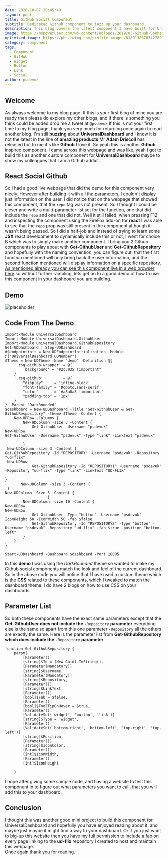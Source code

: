 ```yaml
---
date: 2020-10-07 20:45:40
layout: post
title: GitHub Social Component
subtitle: Dedicated Github component to jazz up your dashboard
description: This blog covers the latest component I have built for Universal Dashboard. The blog will cover this new component and how to it in your dashboard
image: https://mspoweruser.com/wp-content/uploads/2019/05/GitHub-Sponsors.jpg
optimized_image: https://pbs.twimg.com/profile_images/818913837034278913/E5R-Rwjp.jpg
category: component
tags:
  - Component
  - GitHub
  - Widget
  - Button
  - Link
  - Social
author: psdevuk
---
```


## Welcome

As always welcome to my blog page. If this is your first blog of mine you are ready then please do explore my other blogs, and if there is something you think could be added drop me a tweet at `@psdevuk`
 If this is not your first time to my blog page, thank-you very much for returning once again to read another blog. I'm still **buzzing** about **UniversalDashboard** and I know it is not the latest in the line of **amazing products** Mr **Adam Driscoll** has released but to me it's like **Github** I love it.
  So yeah this is another **Github** inspired component. [I came across this webpage](https://vandreleal.github.io/react-social-github/) and was like, yeah I got to build this as another custom component for **UniversalDashboard** maybe to show my colleagues that I am a Github addict.

## React Social Github

 So I had a good live webpage that did the demo for this component very nicely. However after building it with all the parameters, I couldn't display just information on the user. I did notice that on the webpage that showed this component, that the `repo` tag was not present. So I thought I could be clever and write a multi-parameter list set for the function, one that did include the `repo` and one that did not.  Well it still failed, when pressing F12 and inspecting the component using the FireFox add-on for **react** I was able to see that the `repo` prop was still present in the component although it wasn't being passed.  So I did a half-job and instead of trying to learn some **JSX** react development to dynamically include this or not, I went for choice B which was to simply make another component. 
  I bring you 2 Github components to play about with **Get-GithubUser** and **Get-GithubRepository** and hopefully with the naming convention, you can figure out, that the first function mentioned will only bring back the user information, and the second function mentioned will display information on a specific repository.
 [As mentioned already you can see this component live in a web browser here](https://vandreleal.github.io/react-social-github/) so without further rambling, lets get on to a good demo of how to use this component in your dashboard you are building.


## Demo

![placeholder](https://github.com/psDevUK/ud-flix/blob/master/assets/img/GitHubUser2.gif?raw=true "Component Demo")

## Code From The Demo

```
Import-Module UniversalDashboard
Import-Module UniversalDashboard.GithubUser
Import-Module UniversalDashboard.GithubRepository
Get-UDDashboard | Stop-UDDashboard
#$endpointinit = New-UDEndpointInitialization -Module @("UniversalDashboard.UDNumber")
$Theme = New-UDTheme -Name "demo" -Definition @{
    '.rsg-github-wrapper' = @{
        'background' = "#2c3035 !important"
    }
    '.rsg-github'         = @{
        "display"     = 'inline-block'
        "font-family" = 'Roboto,sans-serif'
        "color"       = '#a8a8a8 !important'
        "padding-top" = '1px'
    }
} -Parent "DarkRounded"
$dashboard = New-UDDashboard -Title "Get-GithubUser & Get-GithubRespository" -theme $Theme -Content {
    New-UDRow -Columns { 
        New-UDColumn -size 3 -Content {
            Get-GithubUser -Username "psdevuk"
New-UDRow            
Get-GithubUser -Username "psdevuk" -Type "link" -LinkText "psdevuk"

        }
 New-UDColumn -size 3 -Content {
Get-GithubRepository -Id "REPOSITORY" -Username "psdevuk" -Repository "ud-flix"
 New-UDRow
            Get-GithubRepository -Id "REPOSITORY1" -Username "psdevuk" -Repository "ud-flix" -Type "link" -LinkText "UD-FLIX"

}
       New-UDColumn -size 3 -Content {
 }
New-UDColumn -Size 3 -Content {           
                   }
        New-UDColumn -size 10 -Content {
New-UDRow
New-UDRow
            Get-GithubUser -Type "button" -Username "psdevuk" -IconHeight 50 -IconWidth 50 -fab $false
            Get-GithubRepository -Id "REPOSITORY2" -Type "button" -Username "psdevuk" -Repository "ud-flix" -fab $true -position "bottom-left"
        }
    }
}

Start-UDDashboard -Dashboard $dashboard -Port 10005
```

 In this **demo** I was using the *DarkRounded* theme so wanted to make my Github social components match the look and feel of the current dashboard. So in the above code you will notice that I have used a custom theme which is the **CSS** related to these components, which I tweaked to match the dashboard theme. I do have 2 blogs on how to use CSS on your dashboards. 

## Parameter List
 
  So both these components have the exact same parameters except that the **Get-GithubUser does not include the** `-Repository` **parameter** everything else is the same so apart from this one parameter `-Repository` all the others are exactly the same. Here is the parameter list from **Get-GithubRepository which does include the** `-Repository` **parameter**

```
function Get-GithubRepository {
    param(
        [Parameter()]
        [string]$Id = (New-Guid).ToString(),
        [Parameter(Mandatory)]
        [string]$Username,
        [Parameter(Mandatory)]
        [string]$Repository,
        [Parameter()]
        [string]$LinkText,
        [Parameter()]
        [bool]$Fab = $false,
        [Parameter()]
        [bool]$ToolTipOnHover = $true,
        [Parameter()]
        [ValidateSet('widget', 'button', 'link')]
        [string]$Type = 'widget',
        [Parameter()]
        [ValidateSet('bottom-right', 'bottom-left', 'top-right', 'top-left')]
        [string]$Position,
        [Parameter()]
        [string]$IconColor,
        [Parameter()]
        [int]$IconWidth,
        [Parameter()]
        [int]$IconHeight

    )
```

 I hope after giving some sample code, and having a website to test this component in to figure out what parameters you want to call, that you will add this to your dashboard.

## Conclusion

  I thought this was another good mini project to build this component for UniversalDashboard and hopefully you have enjoyed reading about it, and maybe just maybe it might find a way to your dashboard. Or if you just want to big-up this website then you have my full permission to include a fab on every page linking to the **ud-flix** repository I created to host and maintain this webpage.  
 Once again thank you for reading. 